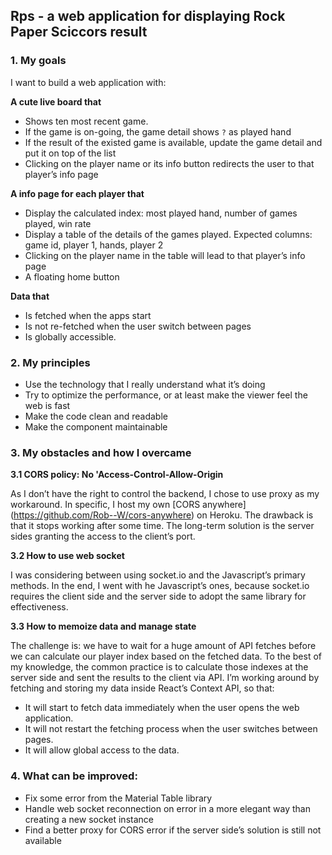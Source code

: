 ## Rps - a web application for displaying Rock Paper Sciccors result

### 1. My goals

  I want to build a web application with:

  **A cute live board that**
  - Shows ten most recent game. 
  - If the game is on-going, the game detail shows `?` as played hand
  - If the result of the existed game is available, update the game detail and put it on top of the list 
  - Clicking on the player name or its info button redirects the user to that player’s info page

  **A info page for each player that**
  -	Display the calculated index: most played hand, number of games played, win rate
  -	Display a table of the details of the games played. Expected columns: game id, player 1, hands, player 2
  - Clicking on the player name in the table will lead to that player’s info page
  -	A floating home button

  **Data that**
  -	Is fetched when the apps start 
  -	Is not re-fetched when the user switch between pages
  -	Is globally accessible. 

### 2. My principles

  -	Use the technology that I really understand what it’s doing 
  -	Try to optimize the performance, or at least make the viewer feel the web is fast 
  -	Make the code clean and readable 
  -	Make the component maintainable 


### 3. My obstacles and how I overcame

 **3.1 CORS policy: No 'Access-Control-Allow-Origin**

  As I don’t have the right to control the backend, I chose to use proxy as my workaround. In specific, I host my own [CORS anywhere] (https://github.com/Rob--W/cors-anywhere) on Heroku. The drawback is that it stops working after some time. The long-term solution is the server sides granting the access to the client’s port.  

  **3.2 How to use web socket**

  I was considering between using socket.io and the Javascript’s primary methods. In the end, I went with he Javascript’s ones, because socket.io requires the client side and the server side to adopt the same library for effectiveness.  

  **3.3 How to memoize data and manage state**

  The challenge is: we have to wait for a huge amount of API fetches before we can calculate our player index based on the fetched data. To the best of my knowledge, the common practice is to calculate those indexes at the server side and sent the results to the client via API. I’m working around by fetching and storing my data inside React’s Context API, so that: 
  -	It will start to fetch data immediately when the user opens the web application. 
  -	It will not restart the fetching process when the user switches between pages.
  -	It will allow global access to the data.
  


### 4. What can be improved: 

  - Fix some error from the Material Table library
  -	Handle web socket reconnection on error in a more elegant way than creating a new socket instance
  -	Find a better proxy for CORS error if the server side’s solution is still not available
